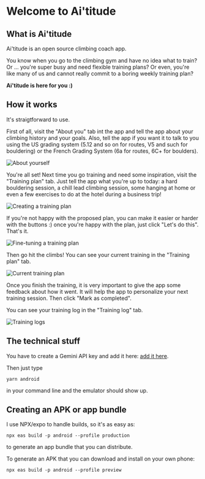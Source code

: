 # Welcome to Ai'titude

## What is Ai'titude

Ai'titude is an open source climbing coach app.

You know when you go to the climbing gym and have no idea what to train? Or ... you're super busy and need flexible training plans? Or even, you're like many of us and cannot really commit to a boring weekly training plan?

**Ai'titude is here for you :)**

## How it works

It's straigtforward to use.


First of all, visit the "About you" tab int the app and tell the app about your climbing history and your goals. Also, tell the app if you want it to talk to you using the US grading system (5.12 and so on for routes, V5 and such for bouldering) or the French Grading System (6a for routes, 6C+ for boulders).

![About yourself](https://raw.githubusercontent.com/quintao/climbingcoach/refs/heads/main/assets/images/docs/intro.png)


You're all set! Next time you go training and need some inspiration, visit the "Training plan" tab. Just tell the app what you're up to today: a hard bouldering session, a chill lead climbing session, some hanging at home or even a few exercises to do at the hotel during a business trip!

![Creating a training plan](https://raw.githubusercontent.com/quintao/climbingcoach/refs/heads/main/assets/images/docs/training1.png)


If you're not happy with the proposed plan, you can make it easier or harder with the buttons :) once you're happy with the plan, just click "Let's do this". That's it.

![Fine-tuning a training plan](https://raw.githubusercontent.com/quintao/climbingcoach/refs/heads/main/assets/images/docs/training2.png)


Then go hit the climbs! You can see your current training in the "Training plan" tab.


![Current training plan](https://raw.githubusercontent.com/quintao/climbingcoach/refs/heads/main/assets/images/docs/current.png)


Once you finish the training, it is very important to give the app some feedback about how it went. It will help the app to personalize your next training session. Then click "Mark as completed".

You can see your training log in the "Training log" tab.


![Training logs](https://raw.githubusercontent.com/quintao/climbingcoach/refs/heads/main/assets/images/docs/logs.png)



## The technical stuff

You have to create a Gemini API key and add it here:
[add it here](https://github.com/quintao/climbingcoach/blob/2b24252f4c5b8a529febcdd25c1fce62e89200b6/app/services/llm/gemini.ts#L17).

Then just type 
```
yarn android
```

in your command line and the emulator should show up.


## Creating an APK or app bundle

I use NPX/expo to handle builds, so it's as easy as:

```
npx eas build -p android --profile production
```

to generate an app bundle that you can distribute.

To generate an APK that you can download and install on your own phone:

```
npx eas build -p android --profile preview

```
